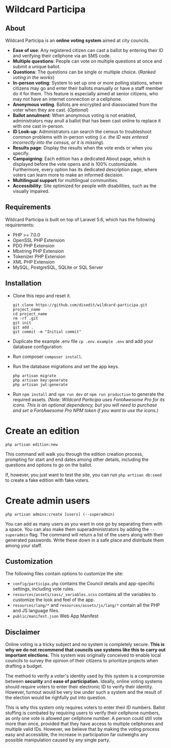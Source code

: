 # Wildcard Participa
## About

Wildcard Participa is an __online voting system__ aimed at city councils.

- __Ease of use__: Any registered citizen can cast a ballot by entering their ID and verifying their cellphone via an SMS code.
- __Multiple questions__: People can vote on multiple questions at once and submit a unique ballot.
- __Questions__: The questions can be single or multiple choice. (_Ranked voting in the works_)
- __In-person voting__: System to set up one or more polling stations, where citizens may go and enter their ballots manually or have a staff member do it for them. This feature is especially aimed at senior citizens, who may not have an internet connection or a cellphone.
- __Anonymous voting__. Ballots are encrypted and diassociated from the voter when they are cast. (_Optional_)
- __Ballot annulment__: When anonymous voting is not enabled, administrators may anull a ballot that has been cast online to replace it with one cast in-person.
- __ID Look-up__: Administrators can search the census to troubleshoot common problems with in-person voting (_i.e. the ID was entered incorrectly into the census, or it is missing_).
- __Results page__: Display the results when the vote ends or when you specify.
- __Campaigning__: Each edition has a dedicated About page, which is displayed before the vote opens and is 100% customizable. Furthermore, every option has its dedicated description page, where voters can learn more to make an informed decision.
- __Multilingual support__ for multilingual communities.
- __Accessibility__: Site optimized for people with disabilities, such as the visually impaired.

## Requirements
Wildcard Participa is built on top of Laravel 5.6, which has the following requirements:

- PHP >= 7.0.0
- OpenSSL PHP Extension
- PDO PHP Extension
- Mbstring PHP Extension
- Tokenizer PHP Extension
- XML PHP Extension
- MySQL, PostgreSQL, SQLite or SQL Server

## Installation

- Clone this repo and reset it.

    ```
    git clone https://github.com/disedit/wildcard-participa.git project_name
    cd project_name
    rm -rf .git
    git init
    git add .
    git commit -m "Initial commit"
    ```

- Duplicate the example .env file `cp .env.example .env` and add your database configuration.
- Run composer `composer install`.
- Run the database migrations and set the app keys.

    ```
    php artisan migrate
    php artisan key:generate
    php artisan jwt:generate
    ```

- Run `npm install` and `npm run dev` or `npm run production` to generate the required assets. _(Note: Wildcard Participa uses FontAwesome Pro for its icons. This is an optional dependency, but you will need to purchase and set a FontAwesome Pro NPM token if you want to use the icons.)_

# Create an edition
```
php artisan edition:new
```

This command will walk you through the edition creation process, prompting for start and end dates among other details, including the questions and options to go on the ballot.

If, however, you just want to test the site, you can run `php artisan db:seed` to create a fake edition with fake voters.

# Create admin users
```
php artisan admins:create [users] (--superadmin)
```

You can add as many users as you want in one go by separating them with a space. You can also make them superadministrators by adding the `--superadmin` flag. The command will return a list of the users along with their generated passwords. Write these down in a safe place and distribute them among your staff.

## Customization
The following files contain options to customize the site:
- `config/participa.php` contains the Council details and app-specific settings, including vote rules.
-  `resources/assets/sass/_variables.scss` contains all the variables to customize the look and feel of the app.
- `resources/lang/*` and `resources/assets/js/lang/*` contain all the PHP and JS language files.
- `public/manifest.json` Web App Manifest

## Disclaimer

Online voting is a tricky subject and no system is completely secure. __This is why we do not recommend that councils use systems like this to carry out important elections.__ This system was originally conceived to enable local councils to survey the opinion of their citizens to prioritize projects when drafting a budget.

The method to verify a voter's identity used by this system is a compromise between __security__ and __ease of participation__. Ideally, online voting systems should require voters to enter their electronic ID to verify their identity. However, turnout would be very low under such a system and the result of the election would be righfully put into question.

This is why this system only requires voters to enter their ID numbers. Ballot stuffing is combated by requiring users to verify their cellphone numbers, as only one vote is allowed per cellphone number. A person could still vote more than once, provided that they have access to multiple cellphones and multiple valid IDs. However, we believe that by making the voting process easy and accessible, the increase in participation far outweighs any possible manipulation caused by any single party.
